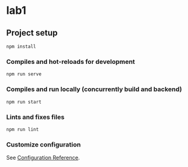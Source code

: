 # lab1

## Project setup
```
npm install
```

### Compiles and hot-reloads for development
```
npm run serve
```

### Compiles and run locally (concurrently build and backend)
```
npm run start
```

### Lints and fixes files
```
npm run lint
```

### Customize configuration
See [Configuration Reference](https://cli.vuejs.org/config/).
